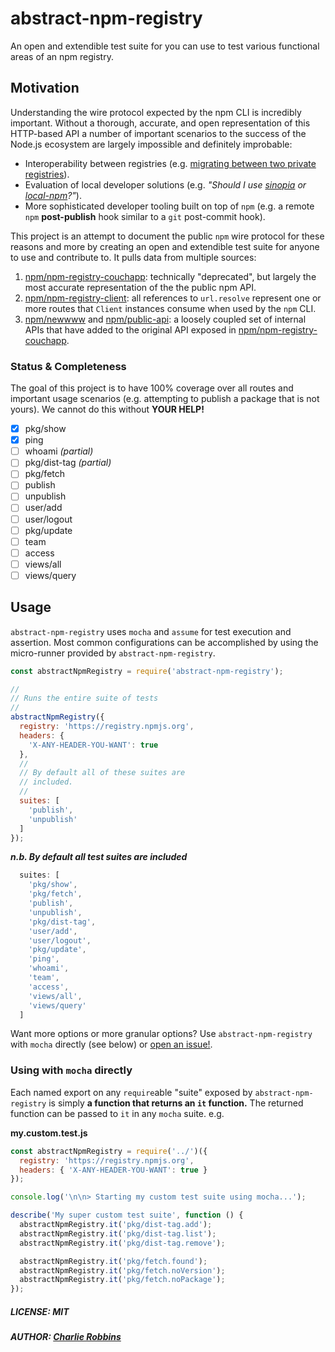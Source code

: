 # abstract-npm-registry

An open and extendible test suite for you can use to test various functional areas of an npm registry.

## Motivation

Understanding the wire protocol expected by the npm CLI is incredibly important. Without a thorough, accurate, and open representation of this HTTP-based API a number of important scenarios to the success of the Node.js ecosystem are largely impossible and definitely improbable:

- Interoperability between registries (e.g. [migrating between two private registries][registry-migrate]).
- Evaluation of local developer solutions (e.g. _"Should I use [sinopia] or [local-npm]?"_).
- More sophisticated developer tooling built on top of `npm` (e.g. a remote `npm` **post-publish** hook similar to a `git` post-commit hook).

This project is an attempt to document the public `npm` wire protocol for these reasons and more by creating an open and extendible test suite for anyone to use and contribute to. It pulls data from multiple sources:

1. [npm/npm-registry-couchapp]: technically "deprecated", but largely the most accurate representation of the the public npm API.
2. [npm/npm-registry-client]: all references to `url.resolve` represent one or more routes that `Client` instances consume when used by the `npm` CLI.
3. [npm/newwww] and [npm/public-api]: a loosely coupled set of internal APIs that have added to the original API exposed in [npm/npm-registry-couchapp].

### Status & Completeness

The goal of this project is to have 100% coverage over all routes and important usage scenarios (e.g. attempting to publish a package that is not yours). We cannot do this without **YOUR HELP!**

- [x] pkg/show
- [x] ping
- [ ] whoami _(partial)_
- [ ] pkg/dist-tag _(partial)_
- [ ] pkg/fetch
- [ ] publish
- [ ] unpublish
- [ ] user/add
- [ ] user/logout
- [ ] pkg/update
- [ ] team
- [ ] access
- [ ] views/all
- [ ] views/query

## Usage

`abstract-npm-registry` uses `mocha` and `assume` for test execution and assertion. Most common configurations can be accomplished by using the micro-runner provided by `abstract-npm-registry`.

``` js
const abstractNpmRegistry = require('abstract-npm-registry');

//
// Runs the entire suite of tests
//
abstractNpmRegistry({
  registry: 'https://registry.npmjs.org',
  headers: {
    'X-ANY-HEADER-YOU-WANT': true
  },
  //
  // By default all of these suites are
  // included.
  //
  suites: [
    'publish',
    'unpublish'
  ]
});
```

_**n.b. By default all test suites are included**_

``` js
  suites: [
    'pkg/show',
    'pkg/fetch',
    'publish',
    'unpublish',
    'pkg/dist-tag',
    'user/add',
    'user/logout',
    'pkg/update',
    'ping',
    'whoami',
    'team',
    'access',
    'views/all',
    'views/query'
  ]
```

Want more options or more granular options? Use `abstract-npm-registry` with `mocha` directly (see below) or [open an issue!](https://github.com/warehouseai/abstract-npm-registry).

### Using with `mocha` directly

Each named export on any `require`able "suite" exposed by `abstract-npm-registry` is simply **a function that returns an `it` function.** The returned function can be passed to `it` in any `mocha` suite. e.g.

**my.custom.test.js**
``` js
const abstractNpmRegistry = require('../')({
  registry: 'https://registry.npmjs.org',
  headers: { 'X-ANY-HEADER-YOU-WANT': true }
});

console.log('\n\n> Starting my custom test suite using mocha...');

describe('My super custom test suite', function () {
  abstractNpmRegistry.it('pkg/dist-tag.add');
  abstractNpmRegistry.it('pkg/dist-tag.list');
  abstractNpmRegistry.it('pkg/dist-tag.remove');

  abstractNpmRegistry.it('pkg/fetch.found');
  abstractNpmRegistry.it('pkg/fetch.noVersion');
  abstractNpmRegistry.it('pkg/fetch.noPackage');
});
```

##### LICENSE: MIT
##### AUTHOR: [Charlie Robbins](https://github.com/indexzero)

[npm/npm-registry-couchapp]: https://github.com/npm/npm-registry-couchapp/blob/master/registry/rewrites.js
[npm/npm-registry-client]: https://github.com/npm/npm-registry-client/search?utf8=%E2%9C%93&q=url.resolve%28
[npm/newwww]: https://github.com/npm/newww/tree/master/agents
[npm/public-api]: https://github.com/npm/public-api
[local-npm]: https://github.com/nolanlawson/local-npm#readme
[sinopia]: https://github.com/rlidwka/sinopia#readme
[registry-migrate]: https://github.com/jcrugzz/registry-migrate#readme
